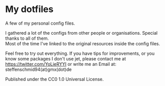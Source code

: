 # My dotfiles

A few of my personal config files.

I gathered a lot of the configs from other people or organisations. Special thanks to all of them.  
Most of the time I've linked to the original resources inside the config files.

Feel free to try out everything.
If you have tips for improvements, or you know some packages I don't use jet,
please contact me at https://twitter.com/YoLieRYYI or write me an Email at:
steffenschmid94(at)gmx(dot)de

Published under the CC0 1.0 Universal License.